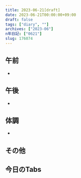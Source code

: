 ```yaml
---
title: 2023-06-21[draft]
date: 2023-06-21T00:00:00+09:00
draft: false
tags: ["diary", ""]
archives: ["2023-06"]
n年日記: ["0621"]
slug: 176074
---
```

## 午前
- 
## 午後
- 
## 体調
- 
## その他
## 今日のTabs